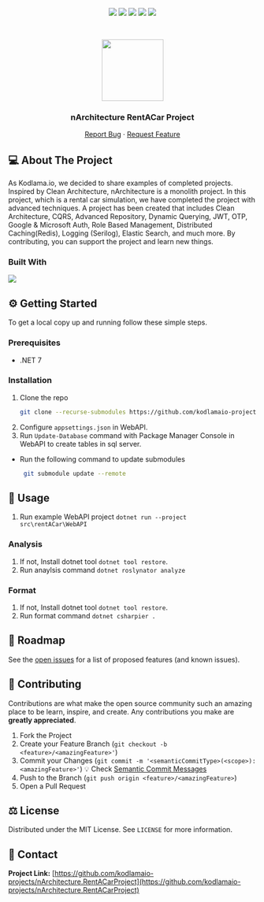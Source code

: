 <p align="center">
  <a href="https://github.com/kodlamaio-projects/nArchitecture.RentACarProject/graphs/contributors"><img src="https://img.shields.io/github/contributors/kodlamaio-projects/nArchitecture.RentACarProject.svg?style=for-the-badge"></a>
  <a href="https://github.com/kodlamaio-projects/nArchitecture.RentACarProject/network/members"><img src="https://img.shields.io/github/forks/kodlamaio-projects/nArchitecture.RentACarProject.svg?style=for-the-badge"></a>
  <a href="https://github.com/kodlamaio-projects/nArchitecture.RentACarProject/stargazers"><img src="https://img.shields.io/github/stars/kodlamaio-projects/nArchitecture.RentACarProject.svg?style=for-the-badge"></a>
  <a href="https://github.com/kodlamaio-projects/nArchitecture.RentACarProject/issues"><img src="https://img.shields.io/github/issues/kodlamaio-projects/nArchitecture.RentACarProject.svg?style=for-the-badge"></a>
  <a href="https://github.com/kodlamaio-projects/nArchitecture.RentACarProject/blob/master/LICENSE"><img src="https://img.shields.io/github/license/kodlamaio-projects/nArchitecture.RentACarProject.svg?style=for-the-badge"></a>
</p><br />

<p align="center">
  <a href="https://github.com/kodlamaio-projects/nArchitecture.RentACarProject"><img src="https://user-images.githubusercontent.com/53148314/194872467-827dc967-acee-4bca-88a2-59ed5695bebf.png" height="125"></a>
  <h3 align="center">nArchitecture RentACar Project
</h3>
  <p align="center">
    <!-- PROJECT_DESCRIPTION -->
    <!-- <br />
    <a href="https://github.com/kodlamaio-projects/nArchitecture.RentACarProject"><strong>Explore the docs »</strong></a>
    <br /> -->
    <!-- <br />
    <a href="https://github.com/kodlamaio-projects/nArchitecture.RentACarProject">View Demo</a>
    · -->
    <a href="https://github.com/kodlamaio-projects/nArchitecture.RentACarProject/issues">Report Bug</a>
    ·
    <a href="https://github.com/kodlamaio-projects/nArchitecture.RentACarProject/issues">Request Feature</a>
  </p>
</p>

## 💻 About The Project

As Kodlama.io, we decided to share examples of completed projects. Inspired by Clean Architecture, nArchitecture is a monolith project. In this project, which is a rental car simulation, we have completed the project with advanced techniques. A project has been created that includes Clean Architecture, CQRS, Advanced Repository, Dynamic Querying, JWT, OTP, Google & Microsoft Auth, Role Based Management, Distributed Caching(Redis), Logging (Serilog), Elastic Search, and much more. By contributing, you can support the project and learn new things.

### Built With

[![](https://img.shields.io/badge/.NET%20Core-512BD4?style=for-the-badge&logo=dotnet&logoColor=white)](https://learn.microsoft.com/tr-tr/dotnet/welcome)

## ⚙️ Getting Started

To get a local copy up and running follow these simple steps.

### Prerequisites

- .NET 7

### Installation

1. Clone the repo
   ```sh
   git clone --recurse-submodules https://github.com/kodlamaio-projects/nArchitecture.RentACarProject.git
   ```
2. Configure `appsettings.json` in WebAPI.
3. Run `Update-Database` command with Package Manager Console in WebAPI to create tables in sql server.

- Run the following command to update submodules
  ```sh
   git submodule update --remote
   ```

## 🚀 Usage

1. Run example WebAPI project `dotnet run --project src\rentACar\WebAPI`

### Analysis

1. If not, Install dotnet tool `dotnet tool restore`.
2. Run anaylsis command `dotnet roslynator analyze`

### Format

1. If not, Install dotnet tool `dotnet tool restore`.
2. Run format command `dotnet csharpier .`

## 🚧 Roadmap

See the [open issues](https://github.com/kodlamaio-projects/nArchitecture.RentACarProject/issues) for a list of proposed features (and known issues).

## 🤝 Contributing

Contributions are what make the open source community such an amazing place to be learn, inspire, and create. Any contributions you make are **greatly appreciated**.

1. Fork the Project
2. Create your Feature Branch (`git checkout -b <feature>/<amazingFeature>'`)
3. Commit your Changes (`git commit -m '<semanticCommitType>(<scope>): <amazingFeature>'`)
   💡 Check [Semantic Commit Messages](./docs/Semantic%20Commit%20Messages.md)
4. Push to the Branch (`git push origin <feature>/<amazingFeature>`)
5. Open a Pull Request

## ⚖️ License

Distributed under the MIT License. See `LICENSE` for more information.

## 📧 Contact

**Project Link:** [https://github.com/kodlamaio-projects/nArchitecture.RentACarProject](https://github.com/kodlamaio-projects/nArchitecture.RentACarProject)

<!-- ## 🙏 Acknowledgements
- []() -->

<!-- readme template author: https://github.com/ahmet-cetinkaya-core -->
